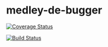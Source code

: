 # medley-de-bugger

[![Coverage Status](https://coveralls.io/repos/github/marl/medleydb_app/badge.svg?branch=master)](https://coveralls.io/github/marl/medleydb_app?branch=master)

[![Build Status](https://travis-ci.org/marl/medley-de-bugger.svg?branch=master)](https://travis-ci.org/marl/medley-de-bugger)

